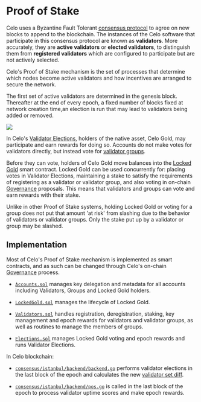 # Proof of Stake

Celo uses a Byzantine Fault Tolerant [consensus protocol](../consensus/README.md) to agree on new blocks to append to the blockchain. The instances of the Celo software that participate in this consensus protocol are known as **validators**. More accurately, they are **active validators** or **elected validators**, to distinguish them from **registered validators** which are configured to participate but are not actively selected.

Celo's Proof of Stake mechanism is the set of processes that determine which nodes become active validators and how incentives are arranged to secure the network.

The first set of active validators are determined in the genesis block. Thereafter at the end of every epoch, a fixed number of blocks fixed at network creation time,an election is run that may lead to validators being added or removed.

![](https://storage.googleapis.com/celo-website/docs/concepts.jpg)

In Celo's [Validator Elections](validator-elections.md), holders of the native asset, Celo Gold, may participate and earn rewards for doing so. Accounts do not make votes for validators directly, but instead vote for [validator groups](validator-groups.md).  

Before they can vote, holders of Celo Gold move balances into the [Locked Gold](locked-gold.md) smart contract. Locked Gold can be used concurrently for: placing votes in Validator Elections, maintaining a stake to satisfy the requirements of registering as a validator or validator group, and also voting in on-chain [Governance](../governance.md) proposals.  This means that validators and groups can vote and earn rewards with their stake.

Unlike in other Proof of Stake systems, holding Locked Gold or voting for a group does not put that amount 'at risk' from slashing due to the behavior of validators or validator groups.  Only the stake put up by a validator or group may be slashed.

## Implementation

Most of Celo's Proof of Stake mechanism is implemented as smart contracts, and as such can be changed through Celo's on-chain [Governance](../governance.md) process.

* [`Accounts.sol`](https://github.com/celo-org/celo-monorepo/blob/master/packages/protocol/contracts/common/Accounts.sol) manages key delegation and metadata for all accounts including Validators, Groups and Locked Gold holders.

* [`LockedGold.sol`](https://github.com/celo-org/celo-monorepo/blob/master/packages/protocol/contracts/governance/LockedGold.sol) manages the lifecycle of Locked Gold.

* [`Validators.sol`](https://github.com/celo-org/celo-monorepo/blob/master/packages/protocol/contracts/governance/Validators.sol) handles registration, deregistration, staking, key management and epoch rewards for validators and validator groups, as well as routines to manage the members of groups.

* [`Elections.sol`](https://github.com/celo-org/celo-monorepo/blob/master/packages/protocol/contracts/governance/Elections.sol) manages Locked Gold voting and epoch rewards and runs Validator Elections.

In Celo blockchain:

* [`consensus/istanbul/backend/backend.go`](https://github.com/celo-org/celo-blockchain/blob/master/consensus/istanbul/backend/backend.go) performs validator elections in the last block of the epoch and calculates the new [validator set diff](../consensus/validator-set-differences.md).

* [`consensus/istanbul/backend/pos.go`](https://github.com/celo-org/celo-blockchain/blob/master/consensus/istanbul/backend/pos.go) is called in the last block of the epoch to process validator uptime scores and make epoch rewards.
